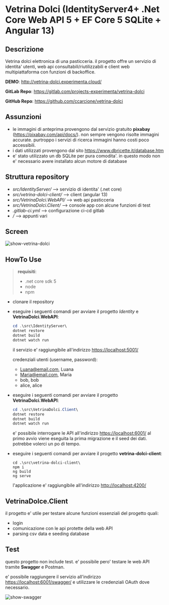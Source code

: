 # Vetrina Dolci (IdentityServer4+ .Net Core Web API 5 + EF Core 5 SQLite + Angular 13)



## Descrizione

Vetrina dolci elettronica di una pasticceria. il progetto offre un servizio di identita' utenti, web api consultabili/riutilizzabili e client web multipiattaforma con funzioni di backoffice.

**DEMO**: http://vetrina-dolci.experimenta.cloud/

**GitLab Repo**: https://gitlab.com/projects-experimenta/vetrina-dolci

**GitHub Repo**: https://github.com/ccarcione/vetrina-dolci

## Assunzioni

- le immagini di anteprima provengono dal servizio gratuito **pixabay** (https://pixabay.com/api/docs/). non sempre vengono risolte immagini accurate.
  purtroppo i servizi di ricerca immagini hanno costi poco accessibili.
- i dati utilizzati provengono dal sito https://www.dbricette.it/database.htm
- e' stato utilizzato un db SQLite per pura comodita'. in questo modo non e' necessario avere installato alcun motore di database



## Struttura repository

- _src/IdentityServer/_ --> servizio di identita' (.net core)
- _src/vetrina-dolci-client/_ --> client (angular 13)
- _src/VetrinaDolci.WebAPI/_ --> web api pasticceria
- _src/VetrinaDolci.Client/_ --> console app con alcune funzioni di test
- _.gitlab-ci.yml_ --> configurazione ci-cd gitlab
- _/_ --> appunti vari



## Screen

![show-vetrina-dolci](show-vetrina-dolci.gif)



## HowTo Use

> **requisiti**:
>
> - .net core sdk 5
> - node
> - npm

- clonare il repository

- eseguire i seguenti comandi per avviare il progetto _Identity_ e **VetrinaDolci.WebAPI**:

  ```powershell
  cd .\src\IdentityServer\
  dotnet restore
  dotnet build
  dotnet watch run
  ```

  il servizio e' raggiungibile all'indirizzo [https://localhost:5001/](https://localhost:5001/)

  credenziali utenti (username, password):

  - Luana@email.com, Luana
  - Maria@email.com, Maria
  - bob, bob
  - alice, alice

- eseguire i seguenti comandi per avviare il progetto **VetrinaDolci.WebAPI**:

  ```powershell
  cd .\src\VetrinaDolci.Client\
  dotnet restore
  dotnet build
  dotnet watch run
  ```

  e' possibile interrogare le API all'indirizzo [https://localhost:6001/](https://localhost:6001/)
  al primo avvio viene eseguita la prima migrazione e il seed dei dati. potrebbe volerci un po di tempo.

- eseguire i seguenti comandi per avviare il progetto **vetrina-dolci-client**:

  ```
  cd .\src\vetrina-dolci-client\
  npm i
  ng build
  ng serve
  ```

  l'applicazione e' raggiungibile all'indirizzo [http://localhost:4200/](http://localhost:4200/)

## VetrinaDolce.Client

il progetto e' utile per testare alcune funzioni essenziali del progetto quali:

- login
- comunicazione con le api protette della web API
- parsing csv data e seeding database

## Test

questo progetto non include test. e' possibile pero' testare le web API tramite **Swagger** e Postman.

e' possibile raggiungere il servizio all'indirizzo [https://localhost:6001/swagger/](https://localhost:6001/swagger/) e utilizzare le credenziali OAuth dove necessario.

![show-swagger](show-swagger.gif)